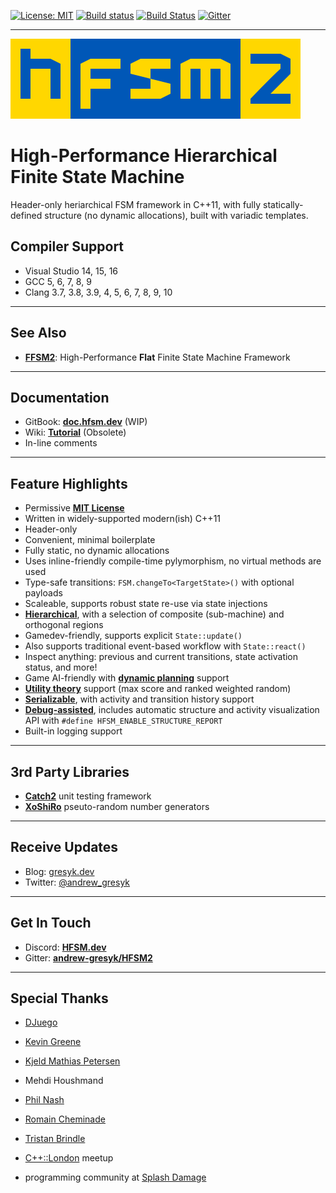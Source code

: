 [![License: MIT](https://img.shields.io/badge/License-MIT-blue.svg)](https://opensource.org/licenses/MIT)
[![Build status](https://ci.appveyor.com/api/projects/status/egs56khk70ud35un?svg=true)](https://ci.appveyor.com/project/andrew-gresyk/HFSM2)
[![Build Status](https://travis-ci.org/andrew-gresyk/HFSM2.svg?branch=master)](https://travis-ci.org/andrew-gresyk/HFSM2)
[![Gitter](https://badges.gitter.im/andrew-gresyk/HFSM2.svg)](https://gitter.im/andrew-gresyk/HFSM2)

---

![HFSM2](assets/logos/hfsm2-logo-large.png)

# High-Performance Hierarchical Finite State Machine

Header-only heriarchical FSM framework in C++11, with fully statically-defined structure (no dynamic allocations), built with variadic templates.

## Compiler Support

- Visual Studio 14, 15, 16
- GCC 5, 6, 7, 8, 9
- Clang 3.7, 3.8, 3.9, 4, 5, 6, 7, 8, 9, 10

---

## See Also

- **[FFSM2](https://flat.hfsm.dev)**: High-Performance **Flat** Finite State Machine Framework

---

## Documentation

- GitBook: **[doc.hfsm.dev](https://doc.hfsm.dev/)** (WIP)
- Wiki: **[Tutorial](https://github.com/andrew-gresyk/HFSM2/wiki/Tutorial)** (Obsolete)
- In-line comments

---

## Feature Highlights

- Permissive **[MIT License](https://github.com/andrew-gresyk/FFSM2/blob/master/LICENSE)**
- Written in widely-supported modern(ish) C++11
- Header-only
- Convenient, minimal boilerplate
- Fully static, no dynamic allocations
- Uses inline-friendly compile-time pylymorphism, no virtual methods are used
- Type-safe transitions: `FSM.changeTo<TargetState>()` with optional payloads
- Scaleable, supports robust state re-use via state injections
- **[Hierarchical](https://github.com/andrew-gresyk/HFSM2/wiki/Transitions-within-Hierarchy)**, with a selection of composite (sub-machine) and orthogonal regions
- Gamedev-friendly, supports explicit `State::update()`
- Also supports traditional event-based workflow with `State::react()`
- Inspect anything: previous and current transitions, state activation status, and more!
- Game AI-friendly with **[dynamic planning](https://github.com/andrew-gresyk/HFSM2/wiki/Plans)** support
- **[Utility theory](https://github.com/andrew-gresyk/HFSM2/wiki/Utility-Theory)** support (max score and ranked weighted random)
- **[Serializable](https://doc.hfsm.dev/user-guide/debugging-and-tools/serialization)**, with activity and transition history support
- **[Debug-assisted](https://gresyk.dev/features/2018/01/15/hfsm-magic.html)**, includes automatic structure and activity visualization API with `#define HFSM_ENABLE_STRUCTURE_REPORT`
- Built-in logging support

---

## 3rd Party Libraries

- **[Catch2](https://github.com/catchorg/Catch2)** unit testing framework
- **[XoShiRo](http://xoshiro.di.unimi.it/)** pseuto-random number generators

---

## Receive Updates

- Blog: [gresyk.dev](https://gresyk.dev)
- Twitter: [@andrew_gresyk](https://www.twitter.com/andrew_gresyk)

---

## Get In Touch

- Discord: **[HFSM.dev](https://discord.gg/v4t3tzh)**
- Gitter: **[andrew-gresyk/HFSM2](https://gitter.im/andrew-gresyk/HFSM2)**

---

## Special Thanks

- [DJuego](https://github.com/DJuego)
- [Kevin Greene](https://github.com/kgreenek)
- [Kjeld Mathias Petersen](https://github.com/DonMathi)
- Mehdi Houshmand
- [Phil Nash](https://github.com/philsquared)
- [Romain Cheminade](https://github.com/romaincheminade)
- [Tristan Brindle](https://github.com/tcbrindle)

- [C++::London](https://www.meetup.com/CppLondon/) meetup
- programming community at [Splash Damage](http://www.splashdamage.com/)
